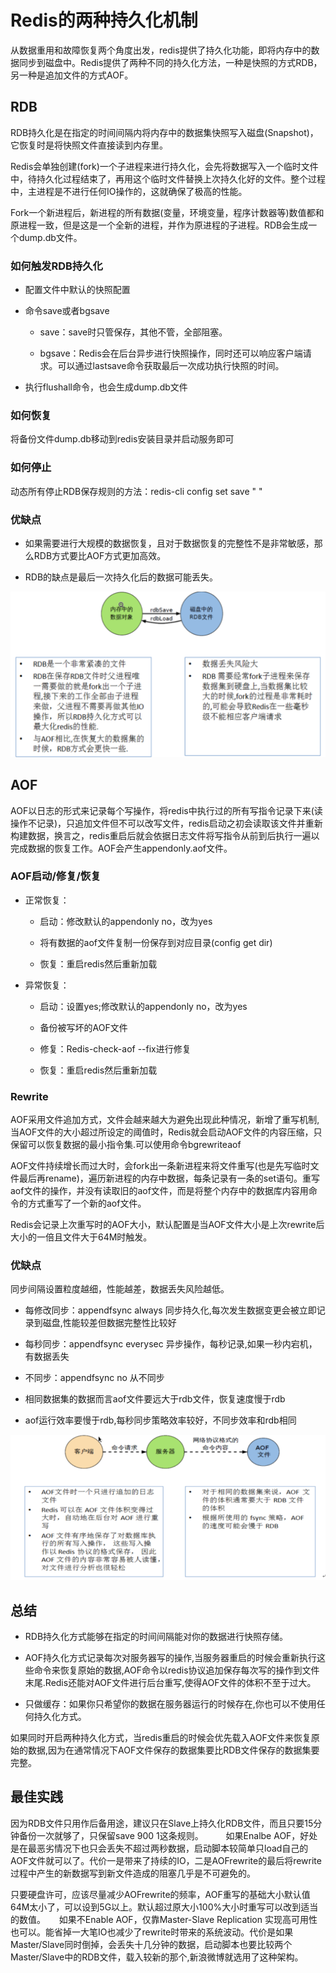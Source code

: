 # Redis的两种持久化机制

从数据重用和故障恢复两个角度出发，redis提供了持久化功能，即将内存中的数据同步到磁盘中。Redis提供了两种不同的持久化方法，一种是快照的方式RDB，另一种是追加文件的方式AOF。

## RDB

RDB持久化是在指定的时间间隔内将内存中的数据集快照写入磁盘(Snapshot)，它恢复时是将快照文件直接读到内存里。

Redis会单独创建(fork)一个子进程来进行持久化，会先将数据写入一个临时文件中，待持久化过程结束了，再用这个临时文件替换上次持久化好的文件。整个过程中，主进程是不进行任何IO操作的，这就确保了极高的性能。

Fork一个新进程后，新进程的所有数据(变量，环境变量，程序计数器等)数值都和原进程一致，但是这是一个全新的进程，并作为原进程的子进程。RDB会生成一个dump.db文件。

### 如何触发RDB持久化

- 配置文件中默认的快照配置

- 命令save或者bgsave

  - save：save时只管保存，其他不管，全部阻塞。

  - bgsave：Redis会在后台异步进行快照操作，同时还可以响应客户端请求。可以通过lastsave命令获取最后一次成功执行快照的时间。

- 执行flushall命令，也会生成dump.db文件

### 如何恢复

将备份文件dump.db移动到redis安装目录并启动服务即可

### 如何停止

动态所有停止RDB保存规则的方法：redis-cli config set save " "

### 优缺点

- 如果需要进行大规模的数据恢复，且对于数据恢复的完整性不是非常敏感，那么RDB方式要比AOF方式更加高效。

- RDB的缺点是最后一次持久化后的数据可能丢失。

![](../assets/225b07d051d77eec8944200ea688fd32_1.png)

## AOF

AOF以日志的形式来记录每个写操作，将redis中执行过的所有写指令记录下来(读操作不记录)，只追加文件但不可以改写文件，redis启动之初会读取该文件并重新构建数据，换言之，redis重启后就会依据日志文件将写指令从前到后执行一遍以完成数据的恢复工作。AOF会产生appendonly.aof文件。

### AOF启动/修复/恢复

- 正常恢复：

   - 启动：修改默认的appendonly no，改为yes

   - 将有数据的aof文件复制一份保存到对应目录(config get dir)

   - 恢复：重启redis然后重新加载

- 异常恢复：

   - 启动：设置yes;修改默认的appendonly no，改为yes

   - 备份被写坏的AOF文件

   - 修复：Redis-check-aof --fix进行修复

   - 恢复：重启redis然后重新加载

### Rewrite

AOF采用文件追加方式，文件会越来越大为避免出现此种情况，新增了重写机制,当AOF文件的大小超过所设定的阈值时，Redis就会启动AOF文件的内容压缩，只保留可以恢复数据的最小指令集.可以使用命令bgrewriteaof

AOF文件持续增长而过大时，会fork出一条新进程来将文件重写(也是先写临时文件最后再rename)，遍历新进程的内存中数据，每条记录有一条的set语句。重写aof文件的操作，并没有读取旧的aof文件，而是将整个内存中的数据库内容用命令的方式重写了一个新的aof文件。

Redis会记录上次重写时的AOF大小，默认配置是当AOF文件大小是上次rewrite后大小的一倍且文件大于64M时触发。

### 优缺点

同步间隔设置粒度越细，性能越差，数据丢失风险越低。

- 每修改同步：appendfsync always 同步持久化,每次发生数据变更会被立即记录到磁盘,性能较差但数据完整性比较好

- 每秒同步：appendfsync everysec 异步操作，每秒记录,如果一秒内宕机，有数据丢失

- 不同步：appendfsync no 从不同步

- 相同数据集的数据而言aof文件要远大于rdb文件，恢复速度慢于rdb

- aof运行效率要慢于rdb,每秒同步策略效率较好，不同步效率和rdb相同

![](../assets/225b07d051d77eec8944200ea688fd32_2.png)

## 总结

- RDB持久化方式能够在指定的时间间隔能对你的数据进行快照存储。

- AOF持久化方式记录每次对服务器写的操作,当服务器重启的时候会重新执行这些命令来恢复原始的数据,AOF命令以redis协议追加保存每次写的操作到文件末尾.Redis还能对AOF文件进行后台重写,使得AOF文件的体积不至于过大。

- 只做缓存：如果你只希望你的数据在服务器运行的时候存在,你也可以不使用任何持久化方式。

如果同时开启两种持久化方式，当redis重启的时候会优先载入AOF文件来恢复原始的数据,因为在通常情况下AOF文件保存的数据集要比RDB文件保存的数据集要完整。

## 最佳实践

因为RDB文件只用作后备用途，建议只在Slave上持久化RDB文件，而且只要15分钟备份一次就够了，只保留save 900 1这条规则。
  
如果Enalbe AOF，好处是在最恶劣情况下也只会丢失不超过两秒数据，启动脚本较简单只load自己的AOF文件就可以了。代价一是带来了持续的IO，二是AOFrewrite的最后将rewrite过程中产生的新数据写到新文件造成的阻塞几乎是不可避免的。

只要硬盘许可，应该尽量减少AOFrewrite的频率，AOF重写的基础大小默认值64M太小了，可以设到5G以上。默认超过原大小100%大小时重写可以改到适当的数值。
 
如果不Enable AOF，仅靠Master-Slave Replication 实现高可用性也可以。能省掉一大笔IO也减少了rewrite时带来的系统波动。代价是如果Master/Slave同时倒掉，会丢失十几分钟的数据，启动脚本也要比较两个Master/Slave中的RDB文件，载入较新的那个,新浪微博就选用了这种架构。
